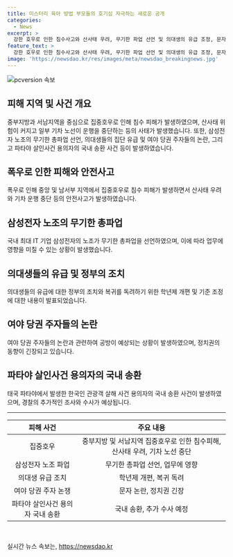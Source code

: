 ```yaml
---
title: 미스터리 육아 방법 부모들의 호기심 자극하는 새로운 공개
categories:
  - News
excerpt: >
  강한 호우로 인한 침수사고와 산사태 우려, 무기한 파업 선언 및 의대생의 유급 조정, 문자 논란과 이재명의 연임 도전, 파타야 살인사건 용의자 국내 송환 등 다양한 이슈들이 끊임없이 발생 중입니다. 각종 사건과 논란으로 사람들의 이목을 끄는 주요 뉴스들을 요약했습니다.
feature_text: >
  강한 호우로 인한 침수사고와 산사태 우려, 무기한 파업 선언 및 의대생의 유급 조정, 문자 논란과 이재명의 연임 도전, 파타야 살인사건 용의자 국내 송환 등 다양한 이슈들이 끊임없이 발생 중입니다. 각종 사건과 논란으로 사람들의 이목을 끄는 주요 뉴스들을 요약했습니다.
image: 'https://newsdao.kr/res/images/meta/newsdao_breakingnews.jpg'
---
```


<p><img src="https://newsdao.kr/res/images/meta/newsdao_breakingnews.jpg" alt="pcversion 속보" /></p>

<h2 data-ke-size="size26">피해 지역 및 사건 개요</h2>

<p data-ke-size="size16">중부지방과 서남지역을 중심으로 집중호우로 인해 침수 피해가 발생하였으며, 산사태 위험이 커지고 일부 기차 노선이 운행을 중단하는 등의 사태가 발생했습니다. 또한, 삼성전자 노조의 무기한 총파업 선언, 의대생들의 집단 유급 및 여야 당권 주자들의 논란, 그리고 파타야 살인사건 용의자의 국내 송환 사건 등이 발생하였습니다.</p>

<h2 data-ke-size="size26">폭우로 인한 피해와 안전사고</h2>

<p data-ke-size="size16">폭우로 인해 중앙 및 남서부 지역에서 집중호우로 침수 피해가 발생하면서 산사태 우려와 기차 운행 중단 등의 안전사고가 발생하였습니다.</p>

<h2 data-ke-size="size26">삼성전자 노조의 무기한 총파업</h2>

<p data-ke-size="size16">국내 최대 IT 기업 삼성전자의 노조가 무기한 총파업을 선언하였으며, 이에 따라 업무에 영향을 미칠 수 있는 상황이 발생했습니다.</p>

<h2 data-ke-size="size26">의대생들의 유급 및 정부의 조치</h2>

<p data-ke-size="size16">의대생들의 유급에 대한 정부의 조치와 복귀를 독려하기 위한 학년제 개편 및 기준 조정에 대한 내용이 발표되었습니다.</p>

<h2 data-ke-size="size26">여야 당권 주자들의 논란</h2>

<p data-ke-size="size16">여야 당권 주자들의 논란과 관련하여 공방이 예상되는 상황이 발생하였으며, 정치권의 동향이 긴장되고 있습니다.</p>

<h2 data-ke-size="size26">파타야 살인사건 용의자의 국내 송환</h2>

<p data-ke-size="size16">태국 파타야에서 발생한 한국인 관광객 살해 사건 용의자의 국내 송환 사건이 발생하였으며, 경찰의 추가적인 조사와 수사가 예상됩니다.</p>

<hr>

<table>
    <thead>
        <tr>
            <th scope="col" style="text-align: center;">피해 사건</th>
            <th scope="col" style="text-align: center;">주요 내용</th>
        </tr>
    </thead>
    <tbody>
        <tr>
            <td style="text-align: center;">집중호우</td>
            <td style="text-align: center;">중부지방 및 서남지역 집중호우로 인한 침수피해, 산사태 우려, 기차 노선 중단</td>
        </tr>
        <tr>
            <td style="text-align: center;">삼성전자 노조 파업</td>
            <td style="text-align: center;">무기한 총파업 선언, 업무에 영향</td>
        </tr>
        <tr>
            <td style="text-align: center;">의대생 유급 조치</td>
            <td style="text-align: center;">학년제 개편, 복귀 독려</td>
        </tr>
        <tr>
            <td style="text-align: center;">여야 당권 주자 논쟁</td>
            <td style="text-align: center;">문자 논란, 정치권 긴장</td>
        </tr>
        <tr>
            <td style="text-align: center;">파타야 살인사건 용의자 국내 송환</td>
            <td style="text-align: center;">국내 송환, 추가 수사 예정</td>
        </tr>
    </tbody>
</table>

<p data-ke-size="size16">&nbsp;</p>
실시간 뉴스 속보는, <a href="https://newsdao.kr" rel="dofollow">https://newsdao.kr</a>


